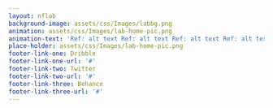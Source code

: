 ```yaml
---
layout: nflab
background-image: assets/css/Images/labbg.png
animation: assets/css/Images/lab-home-pic.png
animation-text: 'Ref: alt text Ref: alt text Ref: alt text Ref: alt text.'
place-holder: assets/css/Images/lab-home-pic.png
footer-link-one: Dribble
footer-link-one-url: '#'
footer-link-two: Twitter
footer-link-two-url: '#'
footer-link-three: Behance
footer-link-three-url: '#'
---
```

